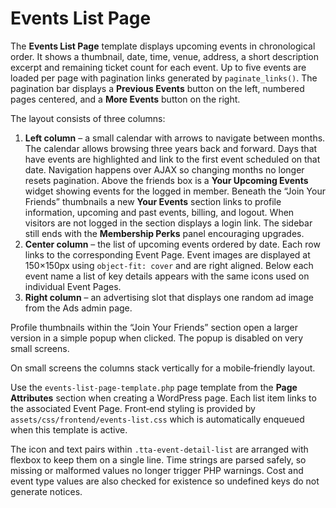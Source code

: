 # Events List Page

The **Events List Page** template displays upcoming events in chronological order.
It shows a thumbnail, date, time, venue, address, a short description excerpt and
remaining ticket count for each event. Up to five events are loaded per page with
pagination links generated by `paginate_links()`. The pagination bar displays a
**Previous Events** button on the left, numbered pages centered, and a **More
Events** button on the right.

The layout consists of three columns:

1. **Left column** – a small calendar with arrows to navigate between months. The
   calendar allows browsing three years back and forward. Days that have events
   are highlighted and link to the first event scheduled on that date. Navigation
   happens over AJAX so changing months no longer resets pagination. Above the
   friends box is a **Your Upcoming Events** widget showing events for the logged
   in member. Beneath the “Join Your Friends” thumbnails a new **Your Events**
   section links to profile information, upcoming and past events, billing, and
   logout. When visitors are not logged in the section displays a login link.
   The sidebar still ends with the **Membership Perks** panel encouraging
   upgrades.
2. **Center column** – the list of upcoming events ordered by date. Each row links
   to the corresponding Event Page. Event images are displayed at 150×150px using `object-fit: cover` and are right aligned.
   Below each event name a list of key details appears with the same icons used on individual Event Pages.
3. **Right column** – an advertising slot that displays one random ad image from
   the Ads admin page.

Profile thumbnails within the “Join Your Friends” section open a larger version in a simple popup when clicked. The popup is disabled on very small screens.

On small screens the columns stack vertically for a mobile‑friendly layout.

Use the `events-list-page-template.php` page template from the **Page Attributes**
section when creating a WordPress page. Each list item links to the associated
Event Page. Front‑end styling is provided by `assets/css/frontend/events-list.css`
which is automatically enqueued when this template is active.

The icon and text pairs within `.tta-event-detail-list` are arranged with flexbox
to keep them on a single line. Time strings are parsed safely, so missing or
malformed values no longer trigger PHP warnings.
Cost and event type values are also checked for existence so undefined keys do not generate notices.
